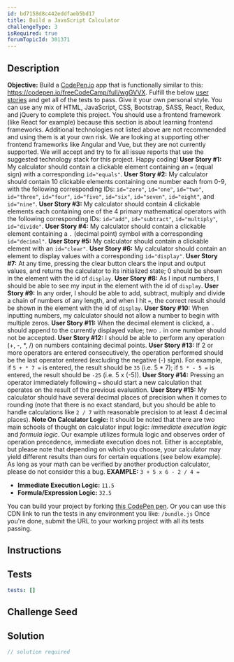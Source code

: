 ```yaml
---
id: bd7158d8c442eddfaeb5bd17
title: Build a JavaScript Calculator
challengeType: 3
isRequired: true
forumTopicId: 301371
---
```


## Description
<section id='description'>
<strong>Objective:</strong> Build a <a href='https://codepen.io' target='_blank'>CodePen.io</a> app that is functionally similar to this: <a href='https://codepen.io/freeCodeCamp/full/wgGVVX' target='_blank'>https://codepen.io/freeCodeCamp/full/wgGVVX</a>.
Fulfill the below <a href='https://en.wikipedia.org/wiki/User_story' target='_blank'>user stories</a> and get all of the tests to pass. Give it your own personal style.
You can use any mix of HTML, JavaScript, CSS, Bootstrap, SASS, React, Redux, and jQuery to complete this project. You should use a frontend framework (like React for example) because this section is about learning frontend frameworks. Additional technologies not listed above are not recommended and using them is at your own risk. We are looking at supporting other frontend frameworks like Angular and Vue, but they are not currently supported. We will accept and try to fix all issue reports that use the suggested technology stack for this project. Happy coding!
<strong>User Story #1:</strong> My calculator should contain a clickable element containing an <code>=</code> (equal sign) with a corresponding <code>id="equals"</code>.
<strong>User Story #2:</strong> My calculator should contain 10 clickable elements containing one number each from 0-9, with the following corresponding IDs: <code>id="zero"</code>, <code>id="one"</code>, <code>id="two"</code>, <code>id="three"</code>, <code>id="four"</code>, <code>id="five"</code>, <code>id="six"</code>, <code>id="seven"</code>, <code>id="eight"</code>, and <code>id="nine"</code>.
<strong>User Story #3:</strong> My calculator should contain 4 clickable elements each containing one of the 4 primary mathematical operators with the following corresponding IDs: <code>id="add"</code>, <code>id="subtract"</code>, <code>id="multiply"</code>, <code>id="divide"</code>.
<strong>User Story #4:</strong> My calculator should contain a clickable element containing a <code>.</code> (decimal point) symbol with a corresponding <code>id="decimal"</code>.
<strong>User Story #5:</strong> My calculator should contain a clickable element with an <code>id="clear"</code>.
<strong>User Story #6:</strong> My calculator should contain an element to display values with a corresponding <code>id="display"</code>.
<strong>User Story #7:</strong> At any time, pressing the clear button clears the input and output values, and returns the calculator to its initialized state; 0 should be shown in the element with the id of <code>display</code>.
<strong>User Story #8:</strong> As I input numbers, I should be able to see my input in the element with the id of <code>display</code>.
<strong>User Story #9:</strong> In any order, I should be able to add, subtract, multiply and divide a chain of numbers of any length, and when I hit <code>=</code>, the correct result should be shown in the element with the id of <code>display</code>.
<strong>User Story #10:</strong> When inputting numbers, my calculator should not allow a number to begin with multiple zeros.
<strong>User Story #11:</strong> When the decimal element is clicked, a <code>.</code> should append to the currently displayed value; two <code>.</code> in one number should not be accepted.
<strong>User Story #12:</strong> I should be able to perform any operation (+, -, *, /) on numbers containing decimal points.
<strong>User Story #13:</strong> If 2 or more operators are entered consecutively, the operation performed should be the last operator entered (excluding the negative (-) sign). For example, if <code>5 + * 7 =</code> is entered, the result should be <code>35</code> (i.e. 5 * 7); if <code>5 * - 5 =</code> is entered, the result should be <code>-25</code> (i.e. 5 x (-5)).
<strong>User Story #14:</strong> Pressing an operator immediately following <code>=</code> should start a new calculation that operates on the result of the previous evaluation.
<strong>User Story #15:</strong> My calculator should have several decimal places of precision when it comes to rounding (note that there is no exact standard, but you should be able to handle calculations like <code>2 / 7</code> with reasonable precision to at least 4 decimal places).
<strong>Note On Calculator Logic:</strong> It should be noted that there are two main schools of thought on calculator input logic: <dfn>immediate execution logic</dfn> and <dfn>formula logic</dfn>. Our example utilizes formula logic and observes order of operation precedence, immediate execution does not. Either is acceptable, but please note that depending on which you choose, your calculator may yield different results than ours for certain equations (see below example). As long as your math can be verified by another production calculator, please do not consider this a bug.
<strong>EXAMPLE:</strong> <code>3 + 5 x 6 - 2 / 4 =</code><br><ul><li><strong>Immediate Execution Logic:</strong> <code>11.5</code></li><li><strong>Formula/Expression Logic:</strong> <code>32.5</code></li></ul>
You can build your project by forking <a href='https://codepen.io/freeCodeCamp/pen/MJjpwO' target='_blank'>this CodePen pen</a>. Or you can use this CDN link to run the tests in any environment you like: <code>/bundle.js</code>
Once you're done, submit the URL to your working project with all its tests passing.
</section>

## Instructions
<section id='instructions'>

</section>

## Tests
<section id='tests'>

```yml
tests: []

```

</section>

## Challenge Seed
<section id='challengeSeed'>

</section>

## Solution
<section id='solution'>

```js
// solution required
```

</section>

